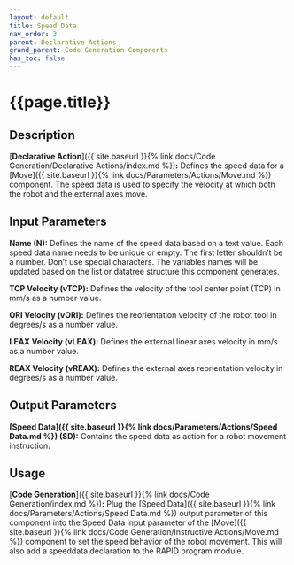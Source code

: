 ```yaml
---
layout: default
title: Speed Data
nav_order: 3
parent: Declarative Actions
grand_parent: Code Generation Components
has_toc: false
---
```


# **{{page.title}}**

## **Description**

[**Declarative Action**]({{ site.baseurl }}{% link docs/Code Generation/Declarative Actions/index.md %})**:** Defines the speed data for a [Move]({{ site.baseurl }}{% link docs/Parameters/Actions/Move.md %}) component. The speed data is used to specify the velocity at which both the robot and the external axes move. 

## **Input Parameters**

**Name (N):** Defines the name of the speed data based on a text value. Each speed data name needs to be unique or empty. The first letter shouldn’t be a number. Don’t use special characters. The variables names will be updated based on the list or datatree structure this component generates.

**TCP Velocity (vTCP):** Defines the velocity of the tool center point (TCP) in mm/s as a number value.

**ORI Velocity (vORI):** Defines the reorientation velocity of the robot tool in degrees/s as a number value.

**LEAX Velocity (vLEAX):** Defines the external linear axes velocity in mm/s as a number value.

**REAX Velocity (vREAX):** Defines the external axes reorientation velocity in degrees/s as a number value.

## **Output Parameters**

**[Speed Data]({{ site.baseurl }}{% link docs/Parameters/Actions/Speed Data.md %}) (SD):** Contains the speed data as action for a robot movement instruction.

## **Usage**

[**Code Generation**]({{ site.baseurl }}{% link docs/Code Generation/index.md %})**:** Plug the [Speed Data]({{ site.baseurl }}{% link docs/Parameters/Actions/Speed Data.md %}) output parameter of this component into the Speed Data input parameter of the [Move]({{ site.baseurl }}{% link docs/Code Generation/Instructive Actions/Move.md %}) component to set the speed behavior of the robot movement. This will also add a speeddata declaration to the RAPID program module.
